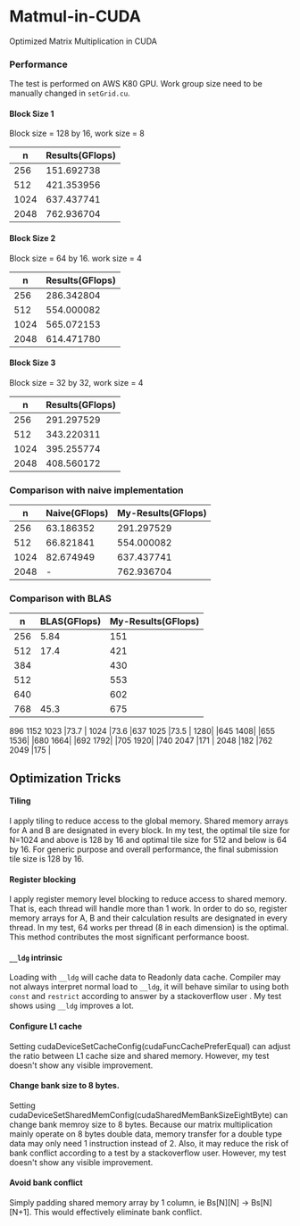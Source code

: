 # Matmul-in-CUDA
Optimized Matrix Multiplication in CUDA


### Performance
The test is performed on AWS K80 GPU. Work group size need to be manually changed in `setGrid.cu`.
#### Block Size 1
Block size = 128 by 16, work size = 8

n     |Results(GFlops)
---|---
256   |151.692738
512   |421.353956
1024  |637.437741
2048  |762.936704

#### Block Size 2
Block size = 64 by 16. work size = 4

n     |Results(GFlops)
---|---
256   |286.342804
512   |554.000082
1024  |565.072153
2048  |614.471780

#### Block Size 3
Block size = 32 by 32, work size = 4

n     |Results(GFlops)
---|---
256   |291.297529
512   |343.220311
1024  |395.255774
2048  |408.560172


### Comparison with naive implementation

n     |Naive(GFlops)   |My-Results(GFlops)
---|---|---
256   |63.186352     |291.297529
512   |66.821841     |554.000082
1024  |82.674949     |637.437741
2048  |-             |762.936704

### Comparison with BLAS

n     |BLAS(GFlops)   |My-Results(GFlops)
---|---|---
256   |5.84          |151
512   |17.4          |421
384| |430
512| |553
640| |602
768   |45.3          |675
896
1152
1023  |73.7          |
1024  |73.6          |637
1025  |73.5          |
1280| |645
1408| |655
1536| |680
1664| |692
1792| |705
1920| |740
2047  |171           |
2048  |182           |762
2049  |175           |

## Optimization Tricks
#### Tiling
I apply tiling to reduce access to the global memory. Shared memory arrays for A and B are designated in every block. In my test, the optimal tile size for N=1024 and above is 128 by 16 and optimal tile size for 512 and below is 64 by 16. For generic purpose and overall performance, the final submission tile size is 128 by 16.

#### Register blocking
I apply register memory level blocking to reduce access to shared memory. That is, each thread will handle more than 1 work. In order to do so, register memory arrays for A, B and their calculation results are designated in every thread. In my test, 64 works per thread (8 in each dimension) is the optimal. This method contributes the most significant performance boost.

#### `__ldg` intrinsic
Loading with `__ldg` will cache data to Readonly data cache. Compiler may not always interpret normal load to `__ldg`,  it will behave similar to using both `const` and `restrict` according to answer by a stackoverflow user . My test shows using `__ldg` improves a lot.

#### Configure L1 cache
Setting cudaDeviceSetCacheConfig(cudaFuncCachePreferEqual) can adjust the ratio between L1 cache size and shared memory. However, my test doesn't show any visible improvement.

#### Change bank size to 8 bytes.
Setting cudaDeviceSetSharedMemConfig(cudaSharedMemBankSizeEightByte) can change bank memroy size to 8 bytes. Because our matrix multiplication mainly operate on 8 bytes double data, memory transfer for a double type data may only need 1 instruction instead of 2. Also, it may reduce the risk of bank conflict according to a test by a stackoverflow user. However, my test doesn't show any visible improvement.

#### Avoid bank conflict
Simply padding shared memory array by 1 column, ie Bs[N][N] -> Bs[N][N+1]. This would effectively eliminate bank conflict.
